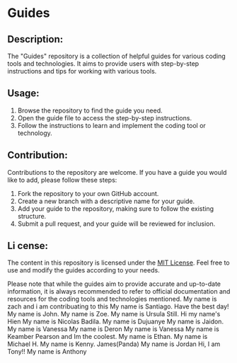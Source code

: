 
# Guides

## Description:
The "Guides" repository is a collection of helpful guides for various coding tools and technologies. It aims to provide users with step-by-step instructions and tips for working with various tools.

## Usage:
1. Browse the repository to find the guide you need.
2. Open the guide file to access the step-by-step instructions.
3. Follow the instructions to learn and implement the coding tool or technology.

## Contribution:
Contributions to the repository are welcome. If you have a guide you would like to add, please follow these steps:
1. Fork the repository to your own GitHub account.
2. Create a new branch with a descriptive name for your guide.
3. Add your guide to the repository, making sure to follow the existing structure.
4. Submit a pull request, and your guide will be reviewed for inclusion.

## Li cense:
The content in this repository is licensed under the [MIT License](https://github.com/DezSays/Guides/blob/main/LICENSE). Feel free to use and modify the guides according to your needs.

Please note that while the guides aim to provide accurate and up-to-date information, it is always recommended to refer to official documentation and resources for the coding tools and technologies mentioned.
My name is zach and i am contribuating to this
My name is Santiago. Have the best day!
My name is John. 
My name is Zoe.
My name is Ursula Still.
Hi my name's Hien
My name is Nicolas Badila. 
My name is Dujuanye
My name is Jaidon.
My name is Vanessa
My name is Deron
My name is Vanessa
My name is Keamber Pearson and Im the coolest.
My name is Ethan.
My name is Michael H.
My name is Kenny.
James(Panda)
My name is Jordan
Hi, I am Tony!!
My name is Anthony


